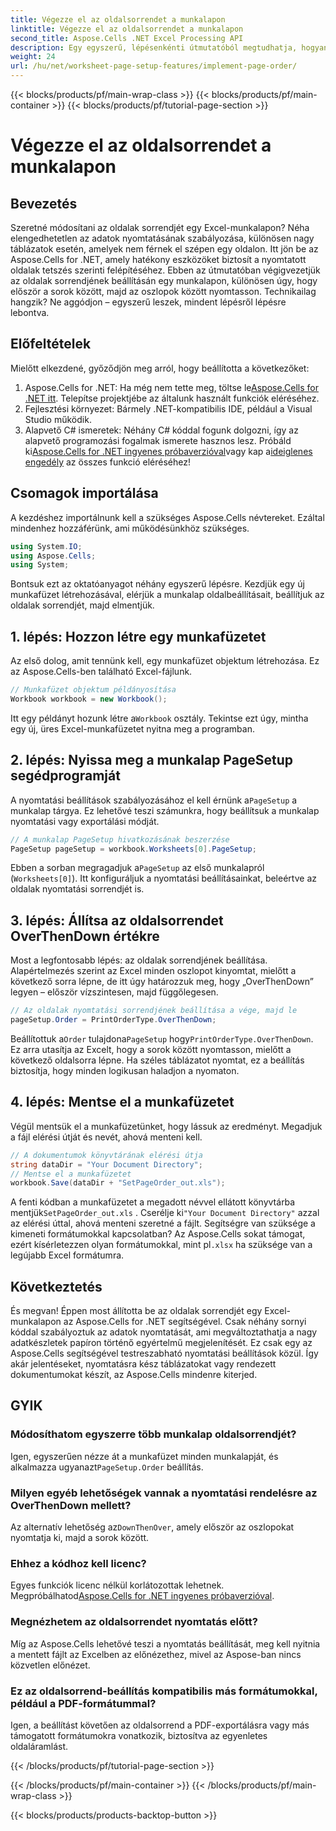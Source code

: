 ```yaml
---
title: Végezze el az oldalsorrendet a munkalapon
linktitle: Végezze el az oldalsorrendet a munkalapon
second_title: Aspose.Cells .NET Excel Processing API
description: Egy egyszerű, lépésenkénti útmutatóból megtudhatja, hogyan állíthat be oldalsorrendet egy Excel-munkalapon az Aspose.Cells for .NET használatával. Tökéletes kezdőknek és szakértőknek.
weight: 24
url: /hu/net/worksheet-page-setup-features/implement-page-order/
---
```


{{< blocks/products/pf/main-wrap-class >}}
{{< blocks/products/pf/main-container >}}
{{< blocks/products/pf/tutorial-page-section >}}

# Végezze el az oldalsorrendet a munkalapon

## Bevezetés
Szeretné módosítani az oldalak sorrendjét egy Excel-munkalapon? Néha elengedhetetlen az adatok nyomtatásának szabályozása, különösen nagy táblázatok esetén, amelyek nem férnek el szépen egy oldalon. Itt jön be az Aspose.Cells for .NET, amely hatékony eszközöket biztosít a nyomtatott oldalak tetszés szerinti felépítéséhez. Ebben az útmutatóban végigvezetjük az oldalak sorrendjének beállításán egy munkalapon, különösen úgy, hogy először a sorok között, majd az oszlopok között nyomtasson. Technikailag hangzik? Ne aggódjon – egyszerű leszek, mindent lépésről lépésre lebontva.
## Előfeltételek
Mielőtt elkezdené, győződjön meg arról, hogy beállította a következőket:
1.  Aspose.Cells for .NET: Ha még nem tette meg, töltse le[Aspose.Cells for .NET itt](https://releases.aspose.com/cells/net/). Telepítse projektjébe az általunk használt funkciók eléréséhez.
2. Fejlesztési környezet: Bármely .NET-kompatibilis IDE, például a Visual Studio működik.
3. Alapvető C# ismeretek: Néhány C# kóddal fogunk dolgozni, így az alapvető programozási fogalmak ismerete hasznos lesz.
Próbáld ki[Aspose.Cells for .NET ingyenes próbaverzióval](https://releases.aspose.com/)vagy kap a[ideiglenes engedély](https://purchase.aspose.com/temporary-license/) az összes funkció eléréséhez!
## Csomagok importálása
A kezdéshez importálnunk kell a szükséges Aspose.Cells névtereket. Ezáltal mindenhez hozzáférünk, ami működésünkhöz szükséges.
```csharp
using System.IO;
using Aspose.Cells;
using System;
```
Bontsuk ezt az oktatóanyagot néhány egyszerű lépésre. Kezdjük egy új munkafüzet létrehozásával, elérjük a munkalap oldalbeállításait, beállítjuk az oldalak sorrendjét, majd elmentjük. 
## 1. lépés: Hozzon létre egy munkafüzetet
Az első dolog, amit tennünk kell, egy munkafüzet objektum létrehozása. Ez az Aspose.Cells-ben található Excel-fájlunk.
```csharp
// Munkafüzet objektum példányosítása
Workbook workbook = new Workbook();
```
 Itt egy példányt hozunk létre a`Workbook` osztály. Tekintse ezt úgy, mintha egy új, üres Excel-munkafüzetet nyitna meg a programban.
## 2. lépés: Nyissa meg a munkalap PageSetup segédprogramját
 A nyomtatási beállítások szabályozásához el kell érnünk a`PageSetup` a munkalap tárgya. Ez lehetővé teszi számunkra, hogy beállítsuk a munkalap nyomtatási vagy exportálási módját.
```csharp
// A munkalap PageSetup hivatkozásának beszerzése
PageSetup pageSetup = workbook.Worksheets[0].PageSetup;
```
 Ebben a sorban megragadjuk a`PageSetup` az első munkalapról (`Worksheets[0]`). Itt konfiguráljuk a nyomtatási beállításainkat, beleértve az oldalak nyomtatási sorrendjét is.
## 3. lépés: Állítsa az oldalsorrendet OverThenDown értékre
Most a legfontosabb lépés: az oldalak sorrendjének beállítása. Alapértelmezés szerint az Excel minden oszlopot kinyomtat, mielőtt a következő sorra lépne, de itt úgy határozzuk meg, hogy „OverThenDown” legyen – először vízszintesen, majd függőlegesen.
```csharp
// Az oldalak nyomtatási sorrendjének beállítása a vége, majd le
pageSetup.Order = PrintOrderType.OverThenDown;
```
 Beállítottuk a`Order` tulajdona`PageSetup` hogy`PrintOrderType.OverThenDown`. Ez arra utasítja az Excelt, hogy a sorok között nyomtasson, mielőtt a következő oldalsorra lépne. Ha széles táblázatot nyomtat, ez a beállítás biztosítja, hogy minden logikusan haladjon a nyomaton.
## 4. lépés: Mentse el a munkafüzetet
Végül mentsük el a munkafüzetünket, hogy lássuk az eredményt. Megadjuk a fájl elérési útját és nevét, ahová menteni kell.
```csharp
// A dokumentumok könyvtárának elérési útja
string dataDir = "Your Document Directory";
// Mentse el a munkafüzetet
workbook.Save(dataDir + "SetPageOrder_out.xls");
```
 A fenti kódban a munkafüzetet a megadott névvel ellátott könyvtárba mentjük`SetPageOrder_out.xls` . Cserélje ki`"Your Document Directory"` azzal az elérési úttal, ahová menteni szeretné a fájlt.
Segítségre van szüksége a kimeneti formátumokkal kapcsolatban? Az Aspose.Cells sokat támogat, ezért kísérletezzen olyan formátumokkal, mint pl`.xlsx` ha szüksége van a legújabb Excel formátumra.
## Következtetés
És megvan! Éppen most állította be az oldalak sorrendjét egy Excel-munkalapon az Aspose.Cells for .NET segítségével. Csak néhány sornyi kóddal szabályoztuk az adatok nyomtatását, ami megváltoztathatja a nagy adatkészletek papíron történő egyértelmű megjelenítését. Ez csak egy az Aspose.Cells segítségével testreszabható nyomtatási beállítások közül. Így akár jelentéseket, nyomtatásra kész táblázatokat vagy rendezett dokumentumokat készít, az Aspose.Cells mindenre kiterjed.
## GYIK
### Módosíthatom egyszerre több munkalap oldalsorrendjét?
 Igen, egyszerűen nézze át a munkafüzet minden munkalapját, és alkalmazza ugyanazt`PageSetup.Order` beállítás.
### Milyen egyéb lehetőségek vannak a nyomtatási rendelésre az OverThenDown mellett?
 Az alternatív lehetőség az`DownThenOver`, amely először az oszlopokat nyomtatja ki, majd a sorok között.
### Ehhez a kódhoz kell licenc?
Egyes funkciók licenc nélkül korlátozottak lehetnek. Megpróbálhatod[Aspose.Cells for .NET ingyenes próbaverzióval](https://releases.aspose.com/).
### Megnézhetem az oldalsorrendet nyomtatás előtt?
Míg az Aspose.Cells lehetővé teszi a nyomtatás beállítását, meg kell nyitnia a mentett fájlt az Excelben az előnézethez, mivel az Aspose-ban nincs közvetlen előnézet.
### Ez az oldalsorrend-beállítás kompatibilis más formátumokkal, például a PDF-formátummal?
Igen, a beállítást követően az oldalsorrend a PDF-exportálásra vagy más támogatott formátumokra vonatkozik, biztosítva az egyenletes oldaláramlást.

{{< /blocks/products/pf/tutorial-page-section >}}

{{< /blocks/products/pf/main-container >}}
{{< /blocks/products/pf/main-wrap-class >}}

{{< blocks/products/products-backtop-button >}}
